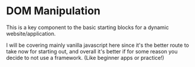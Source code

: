 # DOM Manipulation

This is a key component to the basic starting blocks for a dynamic website/application.

I will be covering mainly vanilla javascript here since it's the better route to take now for starting out, and overall it's better if for some reason you decide to not use a framework. (Like beginner apps or practice!)
